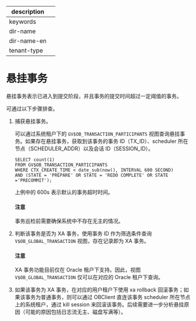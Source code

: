 |description||
|---|---|
|keywords||
|dir-name||
|dir-name-en||
|tenant-type||

# 悬挂事务

悬挂事务表示已进入到提交阶段，并且事务的提交时间超过一定阈值的事务。

可通过以下步骤排查。

1. 捕获悬挂事务。

    可以通过系统租户下的 `GV$OB_TRANSACTION_PARTICIPANTS` 视图查询悬挂事务。如果存在悬挂事务，获取到该事务的事务 ID（TX_ID）、scheduler 所在节点（SCHEDULER_ADDR）以及会话 ID（SESSION_ID）。

    ```
    SELECT count(1)
    FROM GV$OB_TRANSACTION_PARTICIPANTS
    WHERE CTX_CREATE_TIME < date_sub(now(), INTERVAL 600 SECOND)
    AND (STATE = 'PREPARE' OR STATE = 'REDO COMPLETE' OR STATE ='PRECOMMIT');
    ```

    上例中的 600s 表示默认的事务超时时间。

    <main id="notice" type='notice'>
    <h4>注意</h4>
    <p>事务巡检前需要确保系统中不存在无主的情况。</p>
    </main>

2. 判断该事务是否为 XA 事务，使用事务 ID 作为筛选条件查询 `V$OB_GLOBAL_TRANSACTION`  视图，存在记录即为 XA 事务。

    <main id="notice" type='notice'>
    <h4>注意</h4>
    <p>XA 事务功能目前仅在 Oracle 租户下支持。因此，视图 <code>V$OB_GLOBAL_TRANSACTION</code> 仅可以在对应的 Oracle 租户下查询。</p>
    </main>

3. 如果该事务为 XA 事务，在对应的用户租户下使用 xa rollback 回滚事务；如果该事务为普通事务，则可以通过 OBClient 直连该事务 scheduler 所在节点上的系统租户，通过 kill session 来回滚该事务。后续需要进一步分析悬挂原因（可能的原因包括日志流无主、磁盘写满等）。

